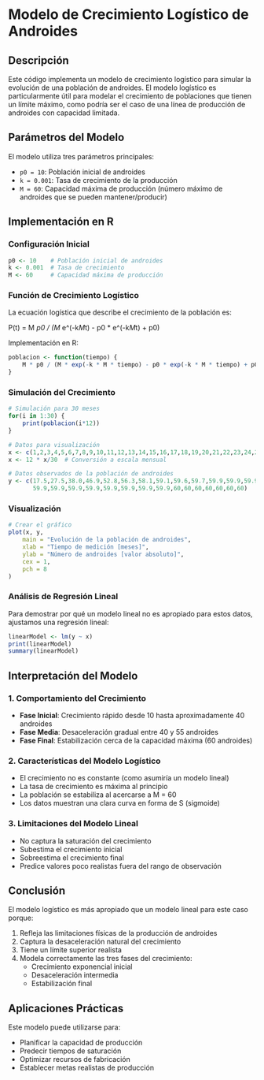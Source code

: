 # Modelo de Crecimiento Logístico de Androides

## Descripción

Este código implementa un modelo de crecimiento logístico para simular la evolución de una población de androides. El modelo logístico es particularmente útil para modelar el crecimiento de poblaciones que tienen un límite máximo, como podría ser el caso de una línea de producción de androides con capacidad limitada.

## Parámetros del Modelo

El modelo utiliza tres parámetros principales:

- `p0 = 10`: Población inicial de androides
- `k = 0.001`: Tasa de crecimiento de la producción
- `M = 60`: Capacidad máxima de producción (número máximo de androides que se pueden mantener/producir)

## Implementación en R

### Configuración Inicial

```R
p0 <- 10    # Población inicial de androides
k <- 0.001  # Tasa de crecimiento
M <- 60     # Capacidad máxima de producción
```

### Función de Crecimiento Logístico

La ecuación logística que describe el crecimiento de la población es:

P(t) = M *p0 / (M* e^(-k*M*t) - p0 * e^(-k*M*t) + p0)

Implementación en R:

```R
poblacion <- function(tiempo) {
    M * p0 / (M * exp(-k * M * tiempo) - p0 * exp(-k * M * tiempo) + p0)
}
```

### Simulación del Crecimiento

```R
# Simulación para 30 meses
for(i in 1:30) {
    print(poblacion(i*12))
}

# Datos para visualización
x <- c(1,2,3,4,5,6,7,8,9,10,11,12,13,14,15,16,17,18,19,20,21,22,23,24,25,26,27,28,29,30)
x <- 12 * x/30  # Conversión a escala mensual

# Datos observados de la población de androides
y <- c(17.5,27.5,38.0,46.9,52.8,56.3,58.1,59.1,59.6,59.7,59.9,59.9,59.9,59.9,59.9,
       59.9,59.9,59.9,59.9,59.9,59.9,59.9,59.9,60,60,60,60,60,60,60)
```

### Visualización

```R
# Crear el gráfico
plot(x, y,
    main = "Evolución de la población de androides",
    xlab = "Tiempo de medición [meses]",
    ylab = "Número de androides [valor absoluto]",
    cex = 1,
    pch = 8
)
```

### Análisis de Regresión Lineal

Para demostrar por qué un modelo lineal no es apropiado para estos datos, ajustamos una regresión lineal:

```R
linearModel <- lm(y ~ x)
print(linearModel)
summary(linearModel)
```

## Interpretación del Modelo

### 1. Comportamiento del Crecimiento

- **Fase Inicial**: Crecimiento rápido desde 10 hasta aproximadamente 40 androides
- **Fase Media**: Desaceleración gradual entre 40 y 55 androides
- **Fase Final**: Estabilización cerca de la capacidad máxima (60 androides)

### 2. Características del Modelo Logístico

- El crecimiento no es constante (como asumiría un modelo lineal)
- La tasa de crecimiento es máxima al principio
- La población se estabiliza al acercarse a M = 60
- Los datos muestran una clara curva en forma de S (sigmoide)

### 3. Limitaciones del Modelo Lineal

- No captura la saturación del crecimiento
- Subestima el crecimiento inicial
- Sobreestima el crecimiento final
- Predice valores poco realistas fuera del rango de observación

## Conclusión

El modelo logístico es más apropiado que un modelo lineal para este caso porque:

1. Refleja las limitaciones físicas de la producción de androides
2. Captura la desaceleración natural del crecimiento
3. Tiene un límite superior realista
4. Modela correctamente las tres fases del crecimiento:
   - Crecimiento exponencial inicial
   - Desaceleración intermedia
   - Estabilización final

## Aplicaciones Prácticas

Este modelo puede utilizarse para:

- Planificar la capacidad de producción
- Predecir tiempos de saturación
- Optimizar recursos de fabricación
- Establecer metas realistas de producción
